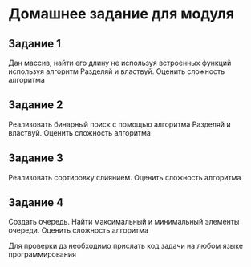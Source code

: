 # Домашнее задание для модуля
## Задание 1
Дан массив, найти его длину не используя встроенных функций используя алгоритм Разделяй и властвуй. Оценить сложность алгоритма
## Задание 2
Реализовать бинарный поиск с помощью алгоритма Разделяй и властвуй. Оценить сложность алгоритма
## Задание 3
Реализовать сортировку слиянием. Оценить сложность алгоритма
## Задание 4
Создать очередь. Найти максимальный и минимальный элементы очереди. Оценить сложность алгоритма

Для проверки дз необходимо прислать код задачи на любом языке программирования
